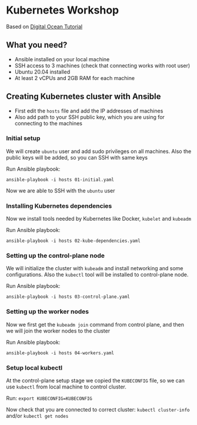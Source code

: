 # Kubernetes Workshop

Based on [Digital Ocean Tutorial](https://www.digitalocean.com/community/tutorials/how-to-create-a-kubernetes-cluster-using-kubeadm-on-ubuntu-20-04)

## What you need?
- Ansible installed on your local machine
- SSH access to 3 machines (check that connecting works with root user)
- Ubuntu 20.04 installed
- At least 2 vCPUs and 2GB RAM for each machine

## Creating Kubernetes cluster with Ansible 

- First edit the `hosts` file and add the IP addresses of machines
- Also add path to your SSH public key, which you are using for connecting to the machines

### Initial setup

We will create `ubuntu` user and add sudo privileges on all machines. Also the public keys will be added, so you can 
SSH with same keys

Run Ansible playbook:

    ansible-playbook -i hosts 01-initial.yaml

Now we are able to SSH with the `ubuntu` user

### Installing Kubernetes dependencies

Now we install tools needed by Kubernetes like Docker, `kubelet` and `kubeadm`

Run Ansible playbook:

    ansible-playbook -i hosts 02-kube-dependencies.yaml

### Setting up the control-plane node

We will initialize the cluster with `kubeadm` and install networking and some configurations. Also the `kubectl` 
tool will be installed to control-plane node.

Run Ansible playbook:

    ansible-playbook -i hosts 03-control-plane.yaml

### Setting up the worker nodes

Now we first get the `kubeadm join` command from control plane, and then we will join the worker nodes to the cluster

Run Ansible playbook:

    ansible-playbook -i hosts 04-workers.yaml

### Setup local kubectl

At the control-plane setup stage we copied the `KUBECONFIG` file, so we can use `kubectl` from local machine to 
control cluster.

Run: `export KUBECONFIG=KUBECONFIG`

Now check that you are connected to correct cluster: `kubectl cluster-info` and/or `kubectl get nodes`
